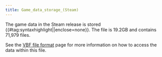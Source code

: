 ```yaml
---
title: Game_data_storage_(Steam)
---
```


The game data in the Steam release is stored {{#tag:syntaxhighlight\|\|enclose=none}}. The file is 19.2GB and contains 71,979 files.

See the [VBF file format](FileFormat_VBF) page for more information on how to access the data within this file.
